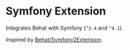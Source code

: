 # Symfony Extension

Integrates Behat with Symfony (`^3.4` and `^4.1`).
 
Inspired by [Behat/Symfony2Extension](https://github.com/Behat/Symfony2Extension).
